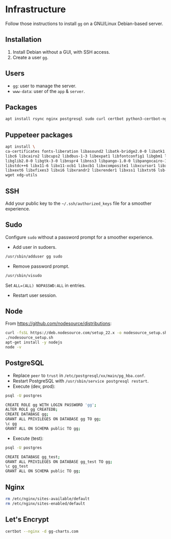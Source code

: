 # Infrastructure

Follow those instructions to install `gg` on a GNU/Linux Debian-based server.

## Installation

1. Install Debian without a GUI, with SSH access.
1. Create a user `gg`.

## Users

- `gg`: user to manage the server.
- `www-data`: user of the `app` & `server`.

## Packages

```sh
apt install rsync nginx postgresql sudo curl certbot python3-certbot-nginx
```

## Puppeteer packages

```sh
apt install \
ca-certificates fonts-liberation libasound2 libatk-bridge2.0-0 libatk1.0-0 \
libc6 libcairo2 libcups2 libdbus-1-3 libexpat1 libfontconfig1 libgbm1 libgcc1 \
libglib2.0-0 libgtk-3-0 libnspr4 libnss3 libpango-1.0-0 libpangocairo-1.0-0 \
libstdc++6 libx11-6 libx11-xcb1 libxcb1 libxcomposite1 libxcursor1 libxdamage1 \
libxext6 libxfixes3 libxi6 libxrandr2 libxrender1 libxss1 libxtst6 lsb-release \
wget xdg-utils
```

## SSH

Add your public key to the `~/.ssh/authorized_keys` file
for a smoother experience.

## Sudo

Configure `sudo` without a password prompt for a smoother experience.

- Add user in sudoers.

```sh
/usr/sbin/adduser gg sudo
```

- Remove password prompt.

```sh
/usr/sbin/visudo
```

Set `ALL=(ALL) NOPASSWD:ALL` in entries.

- Restart user session.

## Node

From https://github.com/nodesource/distributions:

```sh
curl -fsSL https://deb.nodesource.com/setup_22.x -o nodesource_setup.sh
./nodesource_setup.sh
apt-get install -y nodejs
node -v
```

## PostgreSQL

- Replace `peer` to `trust` in `/etc/postgresql/xx/main/pg_hba.conf`.
- Restart PostgreSQL with `/usr/sbin/service postgresql restart`.
- Execute (dev, prod):

```sh
psql -U postgres

CREATE ROLE gg WITH LOGIN PASSWORD 'gg';
ALTER ROLE gg CREATEDB;
CREATE DATABASE gg;
GRANT ALL PRIVILEGES ON DATABASE gg TO gg;
\c gg
GRANT ALL ON SCHEMA public TO gg;
```

- Execute (test):

```sh
psql -U postgres

CREATE DATABASE gg_test;
GRANT ALL PRIVILEGES ON DATABASE gg_test TO gg;
\c gg_test
GRANT ALL ON SCHEMA public TO gg;
```

## Nginx

```sh
rm /etc/nginx/sites-available/default
rm /etc/nginx/sites-enabled/default
```

## Let's Encrypt

```sh
certbot --nginx -d gg-charts.com
```
